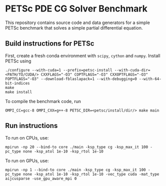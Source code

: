 # PETSc PDE CG Solver Benchmark

This repository contains source code and data generators for a simple PETSc benchmark
that solves a simple partial differential equation.

## Build instructions for PETSc

First, create a fresh conda environment with `scipy`, `cython` and `numpy`. Install PETSc using
```
./configure --with-cuda=1 --prefix=petsc-install --with-cuda-dir=<PATH/TO/CUDA/> CXXFLAGS="-O3" COPTFLAGS="-O3" CXXOPTFLAGS="-O3" FOPTFLAGS="-O3" --download-fblaslapack=1 --with-debugging=0 --with-64-bit-indices
make
make install
```

To compile the benchmark code, run
```
OMPI_CC=gcc-8 OMPI_CXX=g++-8 PETSC_DIR=<petsc/install/dir/> make main
```

## Run instructions

To run on CPUs, use:
```
mpirun -np 20 --bind-to core ./main -ksp_type cg -ksp_max_it 100 -pc_type none -ksp_atol 1e-10 -ksp_rtol 1e-10
```

To run on GPUs, use:
```
mpirun -np 1 --bind-to core ./main -ksp_type cg -ksp_max_it 100 -pc_type none -ksp_atol 1e-10 -ksp_rtol 1e-10 -vec_type cuda -mat_type aijcusparse -use_gpu_aware_mpi 0
```
